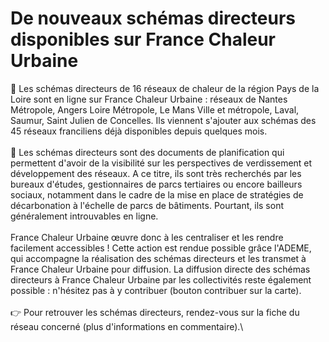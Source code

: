 # De nouveaux schémas directeurs disponibles sur France Chaleur Urbaine

📑 Les schémas directeurs de 16 réseaux de chaleur de la région Pays de la Loire sont en ligne sur France Chaleur Urbaine : réseaux de Nantes Métropole, Angers Loire Métropole, Le Mans Ville et métropole, Laval, Saumur, Saint Julien de Concelles. Ils viennent s'ajouter aux schémas des 45 réseaux franciliens déjà disponibles depuis quelques mois.\
\
🔎 Les schémas directeurs sont des documents de planification qui permettent d'avoir de la visibilité sur les perspectives de verdissement et développement des réseaux. A ce titre, ils sont très recherchés par les bureaux d'études, gestionnaires de parcs tertiaires ou encore bailleurs sociaux, notamment dans le cadre de la mise en place de stratégies de décarbonation à l'échelle de parcs de bâtiments. Pourtant, ils sont généralement introuvables en ligne.\
\
France Chaleur Urbaine œuvre donc à les centraliser et les rendre facilement accessibles ! Cette action est rendue possible grâce l'ADEME, qui accompagne la réalisation des schémas directeurs et les transmet à France Chaleur Urbaine pour diffusion. La diffusion directe des schémas directeurs à France Chaleur Urbaine par les collectivités reste également possible : n'hésitez pas à y contribuer (bouton contribuer sur la carte).\
\
👉 Pour retrouver les schémas directeurs, rendez-vous sur la fiche du réseau concerné (plus d'informations en commentaire).\
